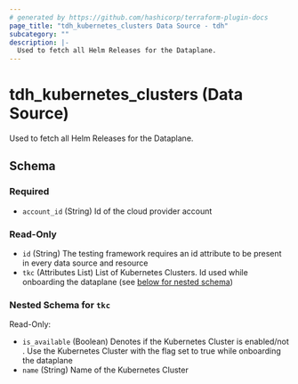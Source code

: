 ```yaml
---
# generated by https://github.com/hashicorp/terraform-plugin-docs
page_title: "tdh_kubernetes_clusters Data Source - tdh"
subcategory: ""
description: |-
  Used to fetch all Helm Releases for the Dataplane.
---
```


# tdh_kubernetes_clusters (Data Source)

Used to fetch all Helm Releases for the Dataplane.



<!-- schema generated by tfplugindocs -->
## Schema

### Required

- `account_id` (String) Id of the cloud provider account

### Read-Only

- `id` (String) The testing framework requires an id attribute to be present in every data source and resource
- `tkc` (Attributes List) List of Kubernetes Clusters. Id used while onboarding the dataplane (see [below for nested schema](#nestedatt--tkc))

<a id="nestedatt--tkc"></a>
### Nested Schema for `tkc`

Read-Only:

- `is_available` (Boolean) Denotes if the Kubernetes Cluster is enabled/not . Use the Kubernetes Cluster with the flag set to true while onboarding the dataplane
- `name` (String) Name of the Kubernetes Cluster


